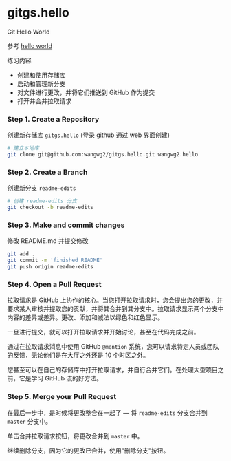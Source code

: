 # gitgs.hello
Git Hello World

参考 [hello world](https://guides.github.com/activities/hello-world/)

练习内容
- 创建和使用存储库
- 启动和管理新分支
- 对文件进行更改，并将它们推送到 GitHub 作为提交
- 打开并合并拉取请求

### Step 1. Create a Repository

创建新存储库 `gitgs.hello` (登录 github 通过 web 界面创建)

```bash
# 建立本地库
git clone git@github.com:wangwg2/gitgs.hello.git wangwg2.hello
```

### Step 2. Create a Branch

创建新分支 `readme-edits`

```bash
# 创建 readme-edits 分支
git checkout -b readme-edits
```

### Step 3. Make and commit changes

修改 README.md 并提交修改
```bash
git add .
git commit -m 'finished README'
git push origin readme-edits
```

### Step 4. Open a Pull Request

拉取请求是 GitHub 上协作的核心。当您打开拉取请求时，您会提出您的更改，并要求某人审核并提取您的贡献，并将其合并到其分支中。拉取请求显示两个分支中内容的差异或差异。更改、添加和减法以绿色和红色显示。

一旦进行提交，就可以打开拉取请求并开始讨论，甚至在代码完成之前。

通过在拉取请求消息中使用 GitHub `@mention` 系统，您可以请求特定人员或团队的反馈，无论他们是在大厅之外还是 10 个时区之外。

您甚至可以在自己的存储库中打开拉取请求，并自行合并它们。在处理大型项目之前，它是学习 GitHub 流的好方法。

### Step 5. Merge your Pull Request

在最后一步中，是时候将更改整合在一起了 — 将 `readme-edits` 分支合并到 `master` 分支中。

单击合并拉取请求按钮，将更改合并到 `master` 中。

继续删除分支，因为它的更改已合并，使用"删除分支"按钮。